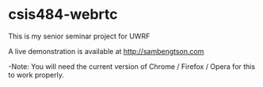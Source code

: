 csis484-webrtc
==============

This is my senior seminar project for UWRF

A live demonstration is available at http://sambengtson.com

-Note: You will need the current version of Chrome / Firefox / Opera for this to work properly.
